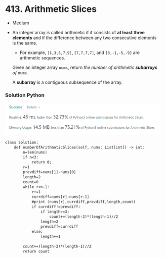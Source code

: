 # 413. Arithmetic Slices

* Medium
*   An integer array is called arithmetic if it consists of **at least three elements** and if the difference between any two consecutive elements is the same.

    * For example, `[1,3,5,7,9]`, `[7,7,7,7]`, and `[3,-1,-5,-9]` are arithmetic sequences.

    Given an integer array `nums`, return _the number of arithmetic **subarrays** of_ `nums`.

    A **subarray** is a contiguous subsequence of the array.

### Solution Python

![](<../.gitbook/assets/image (13) (1) (1).png>)

```
class Solution:
    def numberOfArithmeticSlices(self, nums: List[int]) -> int:
        n=len(nums)
        if n<3:
            return 0;
        r=1
        prevdiff=nums[1]-nums[0]
        length=2
        count=0
        while r<n-1:
            r+=1
            currdiff=nums[r]-nums[r-1]
            #print (nums[r],currdiff,prevdiff,length,count)
            if currdiff!=prevdiff:
                if length>=3:
                    count+=(length-2)*(length-1)//2
                length=2
                prevdiff=currdiff
            else:
                length+=1

        count+=(length-2)*(length-1)//2
        return count
```
